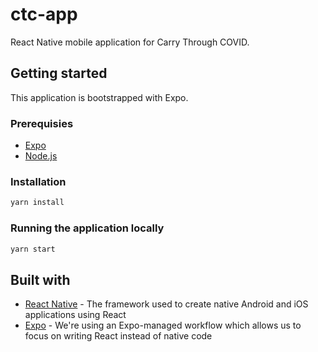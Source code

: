 # ctc-app

React Native mobile application for Carry Through COVID.

## Getting started

This application is bootstrapped with Expo.

### Prerequisies

- [Expo](https://expo.io/)
- [Node.js](https://nodejs.org/en/download/)

### Installation

```bash
yarn install
```

### Running the application locally

```bash
yarn start
```

## Built with

- [React Native](https://reactnative.dev/) - The framework used to create native
  Android and iOS applications using React
- [Expo](https://expo.io) - We're using an Expo-managed workflow which allows us
  to focus on writing React instead of native code
